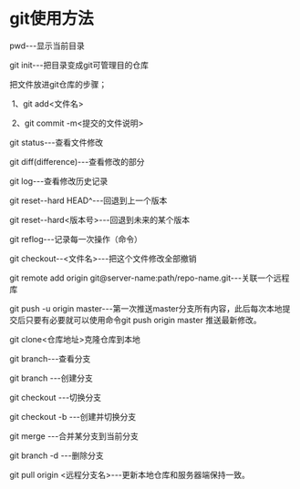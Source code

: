 # git使用方法

pwd---显示当前目录

git init---把目录变成git可管理目的仓库

把文件放进git仓库的步骤；

​	1、git add<文件名>

​	2、git commit -m<提交的文件说明>

git status---查看文件修改

git diff(difference)---查看修改的部分

git log---查看修改历史记录

git reset--hard HEAD^---回退到上一个版本

git reset--hard<版本号>---回退到未来的某个版本

git reflog---记录每一次操作（命令）

git checkout--<文件名>---把这个文件修改全部撤销

git remote add origin git@server-name:path/repo-name.git---关联一个远程库

git push -u origin master---第一次推送master分支所有内容，此后每次本地提交后只要有必要就可以使用命令git push origin master 推送最新修改。

git clone<仓库地址>克隆仓库到本地

git branch---查看分支

git branch <name>---创建分支

git checkout <name>---切换分支

git checkout -b <name>---创建并切换分支

git merge <name>---合并某分支到当前分支

git branch -d <name>---删除分支

git pull origin <远程分支名>---更新本地仓库和服务器端保持一致。